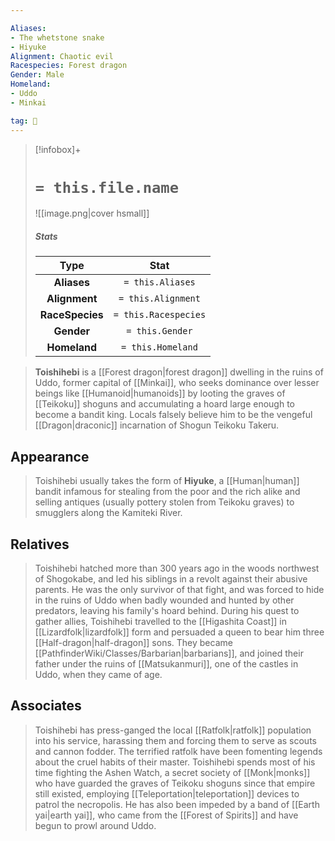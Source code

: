 ```yaml
---

Aliases:
- The whetstone snake
- Hiyuke
Alignment: Chaotic evil
Racespecies: Forest dragon
Gender: Male
Homeland:
- Uddo
- Minkai

tag: 👤️
---
```


> [!infobox]+
> #  `= this.file.name`
> ![[image.png|cover hsmall]]
> ##### Stats
> Type | Stat |
> :---: |:---:|
> **Aliases** | `= this.Aliases` |
> **Alignment** | `= this.Alignment` |
> **RaceSpecies** | `= this.Racespecies` |
> **Gender** | `= this.Gender` |
> **Homeland** | `= this.Homeland` |



> **Toishihebi** is a [[Forest dragon|forest dragon]] dwelling in the ruins of Uddo, former capital of [[Minkai]], who seeks dominance over lesser beings like [[Humanoid|humanoids]] by looting the graves of [[Teikoku]] shoguns and accumulating a hoard large enough to become a bandit king. Locals falsely believe him to be the vengeful [[Dragon|draconic]] incarnation of Shogun Teikoku Takeru.



## Appearance

> Toishihebi usually takes the form of **Hiyuke**, a [[Human|human]] bandit infamous for stealing from the poor and the rich alike and selling antiques (usually pottery stolen from Teikoku graves) to smugglers along the Kamiteki River.


## Relatives

> Toishihebi hatched more than 300 years ago in the woods northwest of Shogokabe, and led his siblings in a revolt against their abusive parents. He was the only survivor of that fight, and was forced to hide in the ruins of Uddo when badly wounded and hunted by other predators, leaving his family's hoard behind.
> During his quest to gather allies, Toishihebi travelled to the [[Higashita Coast]] in [[Lizardfolk|lizardfolk]] form and persuaded a queen to bear him three [[Half-dragon|half-dragon]] sons. They became [[PathfinderWiki/Classes/Barbarian|barbarians]], and joined their father under the ruins of [[Matsukanmuri]], one of the castles in Uddo, when they came of age.


## Associates

> Toishihebi has press-ganged the local [[Ratfolk|ratfolk]] population into his service, harassing them and forcing them to serve as scouts and cannon fodder. The terrified ratfolk have been fomenting legends about the cruel habits of their master.
> Toishihebi spends most of his time fighting the Ashen Watch, a secret society of [[Monk|monks]] who have guarded the graves of Teikoku shoguns since that empire still existed, employing [[Teleportation|teleportation]] devices to patrol the necropolis. He has also been impeded by a band of [[Earth yai|earth yai]], who came from the [[Forest of Spirits]] and have begun to prowl around Uddo.








